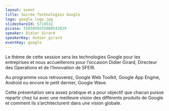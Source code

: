 ```yaml
---
layout: event
title: Soirée Technologies Google
logo: google_logo.jpg
slideshareId: 5719532
picasa: 5565059255088542929
speaker: Didier Girard
speakerKey: didier_girard
eventKey: google
---
```

Le thème de cette session sera les technologies Google pour les entreprises et nous accueillerons pour l’occasion Didier Girard, Directeur des Operations et de l’Innovation de SFEIR.

Au programme vous retrouverez, Google Web Toolkit, Google App Engine, Android ou encore le petit dernier, Google Wave.

Cette présentation sera assez pratique et a pour objectif que chacun puisse repartir chez lui avec une meilleure vision des différents produits de Google et comment ils s’architecturent dans une vision globale.
